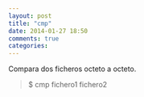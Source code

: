 ```yaml
---
layout: post
title: "cmp"
date: 2014-01-27 18:50
comments: true
categories: 
---
```

Compara dos ficheros octeto a octeto.

>$ cmp fichero1 fichero2

